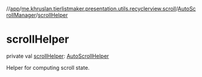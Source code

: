 //[app](../../../index.md)/[me.khruslan.tierlistmaker.presentation.utils.recyclerview.scroll](../index.md)/[AutoScrollManager](index.md)/[scrollHelper](scroll-helper.md)

# scrollHelper

private val [scrollHelper](scroll-helper.md): [AutoScrollHelper](../-auto-scroll-helper/index.md)

Helper for computing scroll state.
